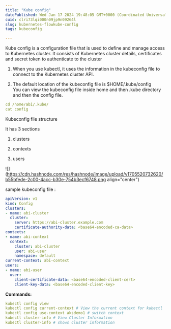 ```yaml
---
title: "Kube config"
datePublished: Wed Jan 17 2024 19:48:05 GMT+0000 (Coordinated Universal Time)
cuid: clri73lqi000n09jp9n09264l
slug: kubernetes-flowkube-config
tags: kubeconfig

---
```


Kube config is a configuration file that is used to define and manage access to Kubernetes cluster. It consists of Kubernetes cluster details, certificates and secret token to authenticate to the cluster

1. When you use kubectl, it uses the information in the kubeconfig file to connect to the Kubernetes cluster API.
    
2. The default location of the kubeconfig file is $HOME/.kube/config  
    You can view the kubeconfig file inside home and then .kube directory and then the config file.
    

```yaml
cd /home/abi/.kube/
cat config
```

Kubeconfig file structure

It has 3 sections

1. clusters
    
2. contexts
    
3. users
    

![](https://cdn.hashnode.com/res/hashnode/image/upload/v1705520732620/b55bfede-2c00-4acc-b30e-754b3ecf6748.png align="center")

sample kubeconfig file :

```yaml
apiVersion: v1
kind: Config
clusters:
- name: abi-cluster
  cluster:
    server: https://abi-cluster.example.com
    certificate-authority-data: <base64-encoded-ca-data>
contexts:
- name: abi-context
  context:
    cluster: abi-cluster
    user: abi-user
    namespace: default
current-context: abi-context
users:
- name: abi-user
  user:
    client-certificate-data: <base64-encoded-client-cert>
    client-key-data: <base64-encoded-client-key>
```

**Commands:**

```yaml
kubectl config view
kubectl config current-context # View the current context for kubectl
kubectl config use-context aksdemo1 # switch context
kubectl cluster-info # View Cluster Information
kubectl cluster-info # shows cluster information
```